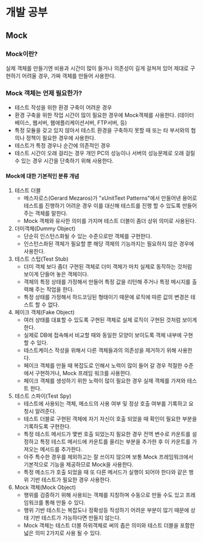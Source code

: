 # 개발 공부
## Mock

### Mock이란?
실제 객체를 만들기엔 비용과 시간이 많이 들거나 의존성이 길게 걸쳐져 있어 제대로 구현하기 어려울 경우, 가짜 객체를 만들어 사용한다.

### Mock 객체는 언제 필요한가?
- 테스트 작성을 위한 환경 구축이 어려운 경우
- 환경 구축을 위한 작업 시간이 많이 필요한 경우에 Mock객체를 사용한다. (데이터베이스, 웹서버, 웹애플리케이션서버, FTP서버, 등)
- 특정 모듈을 갖고 있지 않아서 테스트 환경을 구축하지 못할 때 또는 타 부서와의 협의나 정책이 필요한 경우에 사용한다.
- 테스트가 특정 경우나 순간에 의존적인 경우
- 테스트 시간이 오래 걸리는 경우
개인 PC의 성능이나 서버의 성능문제로 오래 걸릴수 있는 경우 시간을 단축하기 위해 사용한다.

#### Mock에 대한 기본적인 분류 개념

1. 테스트 더블
   - 메스자로스(Gerard Mezaros)가 "xUnitText Patterns"에서 만들어낸 용어로 테스트를 진행하기 어려운 경우 이를 대신해 테스트를 진행 할 수 있도록 만들어주는 객체를 말한다.
   - Mock 객체와 유사한 의미를 가지며 테스트 더블이 좀더 상위 의미로 사용된다.
2. 더미객체(Dummy Object)
   - 단순히 인스턴스화될 수 있는 수준으로만 객체를 구현한다.
   - 인스턴스화된 객체가 필요할 뿐 해당 객체의 기능까지는 필요하지 않은 경우에 사용한다.
3. 테스트 스텁(Test Stub)
   - 더미 객체 보다 좀더 구현된 객체로 더미 객체가 마치 실제로 동작하는 것처럼 보이게 단들어 놓은 객체이다.
   - 객체의 특정 상태를 가정해서 만들어 특정 값을 리턴해 주거나 특정 메시지를 출력해 주는 작업을 한다.
   - 특정 상태를 가정해서 하드코딩된 형태이기 때문에 로직에 따른 값의 변경은 테스트 할 수 없다.
4. 페이크 객체(Fake Object)
   - 여러 상태를 대표할 수 있도록 구현된 객체로 실제 로직이 구현된 것처럼 보이게 한다.
   - 실제로 DB에 접속해서 비교할 때와 동일한 모양이 보이도록 객체 내부에 구현 할 수 있다.
   - 테스트케이스 작성을 위해서 다른 객체들과의 의존성을 제거하기 위해 사용한다.
   - 페이크 객체를 만들 때 복잡도로 인해서 노력이 많이 들어 갈 경우 적절한 수준에서 구현하거나, Mock 프레임 워크를 사용한다.
   - 페이크 객체를 생성하기 위한 노력이 많이 필요한 경우 실제 객체를 가져와 테스트 한다.
5. 테스트 스파이(Test Spy)
   - 테스트에 사용되는 객체, 메소드의 사용 여부 및 정상 호출 여부를 기록하고 요청시 알려준다.
   - 테스트 더블로 구현된 객체에 자기 자신이 호출 되었을 때 확인이 필요한 부분을 기록하도록 구현한다.
   - 특정 테스트 메서드가 몇번 호출 되었는지 필요한 경우 전역 변수로 카운트를 설정하고 특정 테스트 메서드에 카운트를 올리는 부분을 추가한 후 이 카운트를 가져오는 메서드를 추가한다.
   - 아주 특수한 경우를 제외하고는 잘 쓰이지 않으며 보통 Mock 프레임워크에서 기본적으로 기능을 제공하므로 Mock을 사용한다.
   - 특정 메소드가 호출 되었을 때 또 다른 메서드가 실행이 되어야 한다와 같은 행위 기반 테스트가 필요한 경우 사용한다.
6. Mock 객체(Mock Object)
   - 행위를 검증하기 위해 사용되는 객체를 지칭하며 수동으로 만들 수도 있고 프레임워크를 통해 만들 수 있다.
   - 행위 기반 테스트는 복잡도나 정확성등 작성하기 어려운 부분이 많기 때문에 상태 기반 테스트가 가능하다면 만들지 않는다.
   - Mock 객체는 테스트 더블 하위객체로 써의 좁은 의미와 테스트 더블을 포함한 넓은 의미 2가지로 사용 될 수 있다.